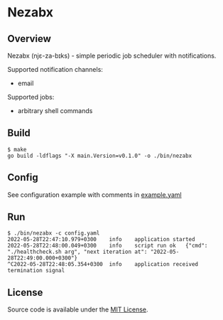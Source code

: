 # Nezabx

## Overview

Nezabx (njɛ-za-bɪks) - simple periodic job scheduler with notifications.

Supported notification channels:
- email

Supported jobs: 
- arbitrary shell commands

## Build

```
$ make
go build -ldflags "-X main.Version=v0.1.0" -o ./bin/nezabx
```

## Config

See configuration example with comments in [example.yaml](/example.yaml)

## Run

```
$ ./bin/nezabx -c config.yaml 
2022-05-28T22:47:10.979+0300    info    application started
2022-05-28T22:48:00.049+0300    info    script run ok   {"cmd": "./healthcheck.sh arg", "next iteration at": "2022-05-28T22:49:00.000+0300"}
^C2022-05-28T22:48:05.354+0300  info    application received termination signal
```

## License

Source code is available under the [MIT License](/LICENSE).